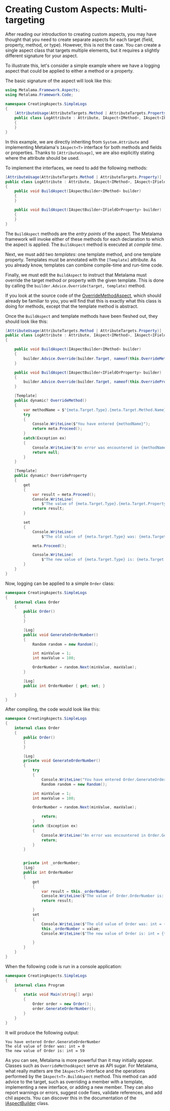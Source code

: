 # Creating Custom Aspects: Multi-targeting

After reading our introduction to creating custom aspects, you may have thought that you need to create separate aspects for each target (field, property, method, or type). However, this is not the case. You can create a single aspect class that targets multiple elements, but it requires a slightly different signature for your aspect.

To illustrate this, let's consider a simple example where we have a logging aspect that could be applied to either a method or a property.

The basic signature of the aspect will look like this:

```c#
using Metalama.Framework.Aspects;
using Metalama.Framework.Code;

namespace CreatingAspects.SimpleLogs
{
    [AttributeUsage(AttributeTargets.Method | AttributeTargets.Property)]
    public class LogAttribute : Attribute, IAspect<IMethod>, IAspect<IFieldOrProperty>
    {
    }
}
```

In this example, we are directly inheriting from `System.Attribute` and implementing Metalama's `IAspect<T>` interface for both methods and fields or properties. Thanks to `[AttributeUsage]`, we are also explicitly stating where the attribute should be used.

To implement the interfaces, we need to add the following methods:

```c#
[AttributeUsage(AttributeTargets.Method | AttributeTargets.Property)]
public class LogAttribute : Attribute, IAspect<IMethod>, IAspect<IFieldOrProperty>
{
    public void BuildAspect(IAspectBuilder<IMethod> builder)
    {
    }

    public void BuildAspect(IAspectBuilder<IFieldOrProperty> builder)
    {
    }
}
```

The `BuildAspect` methods are the _entry points_ of the aspect. The Metalama framework will invoke either of these methods for each declaration to which the aspect is applied. The `BuildAspect` method is executed at _compile time_.

Next, we must add two _templates_: one template method, and one template property. Templates must be annotated with the `[Template]` attribute. As you already know, templates can combine compile-time and run-time code.

Finally, we must edit the `BuildAspect` to instruct that Metalama must override the target method or property with the given template. This is done by calling the `builder.Advice.Override(target, template)` method.

If you look at the source code of the [OverrideMethodAspect](https://github.com/postsharp/Metalama.Framework/blob/HEAD/Metalama.Framework/Aspects/OverrideMethodAspect.cs
), which should already be familiar to you, you will find that this is exactly what this class is doing for methods, except that the template method is abstract.

Once the `BuildAspect` and template methods have been fleshed out, they should look like this:

```c#
[AttributeUsage(AttributeTargets.Method | AttributeTargets.Property)]
public class LogAttribute : Attribute, IAspect<IMethod>, IAspect<IFieldOrProperty>
{

    public void BuildAspect(IAspectBuilder<IMethod> builder)
    {
        builder.Advice.Override(builder.Target, nameof(this.OverrideMethod));
    }

    public void BuildAspect(IAspectBuilder<IFieldOrProperty> builder)
    {
        builder.Advice.Override(builder.Target, nameof(this.OverrideProperty));
    }

    [Template]
    public dynamic? OverrideMethod()
    {
        var methodName = $"{meta.Target.Type}.{meta.Target.Method.Name}";
        try
        {
            Console.WriteLine($"You have entered {methodName}");
            return meta.Proceed();
        }
        catch(Exception ex)
        {
            Console.WriteLine($"An error was encountered in {methodName}");
            return null;
        }
    }

    [Template]
    public dynamic? OverrideProperty
    {
        get
        {
            var result = meta.Proceed();
            Console.WriteLine(
                $"The value of {meta.Target.Type}.{meta.Target.Property.Name} is: {meta.Target.Property.Type} = {meta.Target.Property.Value}");
            return result;
        }

        set
        {
            Console.WriteLine(
                $"The old value of {meta.Target.Type} was: {meta.Target.Property.Type} = {meta.Target.Property.Value}");

            meta.Proceed();

            Console.WriteLine(
                $"The new value of {meta.Target.Type} is: {meta.Target.Property.Type} = {meta.Target.Property.Value}");
        }
    }
}
```

Now, logging can be applied to a simple `Order` class:

```c#
namespace CreatingAspects.SimpleLogs
{
    internal class Order
    {
        public Order()
        {
        }

        [Log]
        public void GenerateOrderNumber()
        {
            Random random = new Random();

            int minValue = 1;
            int maxValue = 100;

            OrderNumber = random.Next(minValue, maxValue);
        }

        [Log]
        public int OrderNumber { get; set; }

    }
}
```

After compiling, the code would look like this:

```c#
namespace CreatingAspects.SimpleLogs
{
    internal class Order
    {
        public Order()
        {
        }

        [Log]
        private void GenerateOrderNumber()
        {
            try
            {
                Console.WriteLine("You have entered Order.GenerateOrderNumber");
                Random random = new Random();

            int minValue = 1;
            int maxValue = 100;

            OrderNumber = random.Next(minValue, maxValue);

                return;
            }
            catch (Exception ex)
            {
                Console.WriteLine("An error was encountered in Order.GenerateOrderNumber");
                return;
            }
        }


        private int _orderNumber;
        [Log]
        public int OrderNumber
        {
            get
            {
                var result = this._orderNumber;
                Console.WriteLine($"The value of Order.OrderNumber is: int = {this._orderNumber}");
                return result;

            }
            set
            {
                Console.WriteLine($"The old value of Order was: int = {this._orderNumber}");
                this._orderNumber = value;
                Console.WriteLine($"The new value of Order is: int = {this._orderNumber}");

            }
        }
    }
}
```

When the following code is run in a console application:

```c#
namespace CreatingAspects.SimpleLogs
{
    internal class Program
    {
        static void Main(string[] args)
        {
            Order order = new Order();
            order.GenerateOrderNumber();
        }
    }
}
```

It will produce the following output:

```text
You have entered Order.GenerateOrderNumber
The old value of Order was: int = 0
The new value of Order is: int = 59
```

As you can see, Metalama is more powerful than it may initially appear. Classes such as `OverrideMethodAspect` serve as API sugar. For Metalama, what really matters are the `IAspect<T>` interface and the operations performed by the `IAspect<T>.BuildAspect` method. This method can add advice to the target, such as overriding a member with a template, implementing a new interface, or adding a new member. They can also report warnings or errors, suggest code fixes, validate references, and add chil aspects. You can discover this in the documentation of the [IAspectBuilder](https://doc.postsharp.net/metalama/api/metalama-framework-aspects-iaspectbuilder) class.
